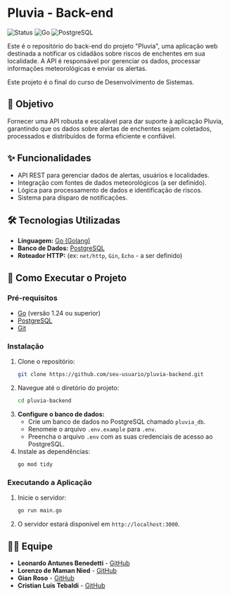 # Pluvia - Back-end

![Status](https://img.shields.io/badge/status-em%20desenvolvimento-yellow)
![Go](https://img.shields.io/badge/Go-1.24%2B-blue.svg)
![PostgreSQL](https://img.shields.io/badge/PostgreSQL-17-blue)

Este é o repositório do back-end do projeto "Pluvia", uma aplicação web destinada a notificar os cidadãos sobre riscos de enchentes em sua localidade. A API é responsável por gerenciar os dados, processar informações meteorológicas e enviar os alertas.

Este projeto é o final do curso de Desenvolvimento de Sistemas.

## 🎯 Objetivo

Fornecer uma API robusta e escalável para dar suporte à aplicação Pluvia, garantindo que os dados sobre alertas de enchentes sejam coletados, processados e distribuídos de forma eficiente e confiável.

## ✨ Funcionalidades

- API REST para gerenciar dados de alertas, usuários e localidades.
- Integração com fontes de dados meteorológicos (a ser definido).
- Lógica para processamento de dados e identificação de riscos.
- Sistema para disparo de notificações.

## 🛠️ Tecnologias Utilizadas

- **Linguagem:** [Go (Golang)](https://golang.org/)
- **Banco de Dados:** [PostgreSQL](https://www.postgresql.org/)
- **Roteador HTTP:** (ex: `net/http`, `Gin`, `Echo` - a ser definido)

## 🚀 Como Executar o Projeto

### Pré-requisitos

- [Go](https://go.dev/doc/install) (versão 1.24 ou superior)
- [PostgreSQL](https://www.postgresql.org/download/)
- [Git](https://git-scm.com/)

### Instalação

1.  Clone o repositório:
    ```sh
    git clone https://github.com/seu-usuario/pluvia-backend.git
    ```
2.  Navegue até o diretório do projeto:
    ```sh
    cd pluvia-backend
    ```
3.  **Configure o banco de dados:**
    - Crie um banco de dados no PostgreSQL chamado `pluvia_db`.
    - Renomeie o arquivo `.env.example` para `.env`.
    - Preencha o arquivo `.env` com as suas credenciais de acesso ao PostgreSQL.
4.  Instale as dependências:
    ```sh
    go mod tidy
    ```

### Executando a Aplicação

1.  Inicie o servidor:
    ```sh
    go run main.go
    ```
2.  O servidor estará disponível em `http://localhost:3000`.

## 🧑‍💻 Equipe

- **Leonardo Antunes Benedetti** - [GitHub](https://github.com/Leonardo-Benedetti-Antunes)
- **Lorenzo de Maman Nied** - [GitHub](https://github.com/LorenzoNied)
- **Gian Roso** - [GitHub](https://github.com/Gian-Roso)
- **Cristian Luís Tebaldi** - [GitHub](https://github.com/cristiantebaldi)

